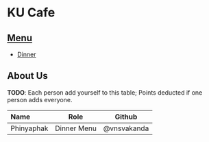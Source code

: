 # KU Cafe

## [Menu](Menu.md)

- [Dinner](Menu.md#Dinner)


## About Us

**TODO**: Each person add yourself to this table; Points deducted if one person adds everyone.

| Name       | Role        | Github          |
|:-----------|-------------|-----------------|
| Phinyaphak | Dinner Menu | @vnsvakanda      |
